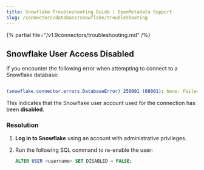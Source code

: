 ```yaml
---
title: Snowflake Troubleshooting Guide | OpenMetadata Support
slug: /connectors/database/snowflake/troubleshooting
---
```


{% partial file="/v1.9connectors/troubleshooting.md" /%}

## Snowflake User Access Disabled

If you encounter the following error when attempting to connect to a Snowflake database:

```yaml

(snowflake.connector.errors.DatabaseError) 250001 (08001): None: Failed to connect to DB: <your-account>.snowflakecomputing.com:443. User access disabled. Contact your local system administrator.

```

This indicates that the Snowflake user account used for the connection has been **disabled**.


### Resolution

1. **Log in to Snowflake** using an account with administrative privileges.
2. Run the following SQL command to re-enable the user:

   ```sql
   ALTER USER <username> SET DISABLED = FALSE;
    ```
